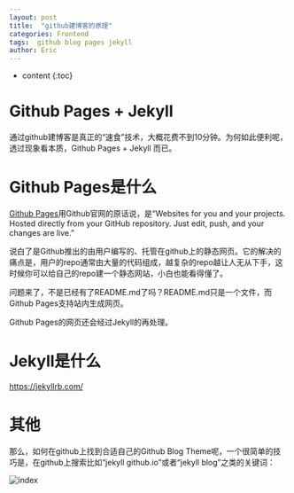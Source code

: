 ```yaml
---
layout: post
title:  "github建博客的原理"
categories: Frontend
tags:  github blog pages jekyll
author: Eric
---
```


* content
{:toc}

# Github Pages + Jekyll

通过github建博客是真正的“速食”技术，大概花费不到10分钟。为何如此便利呢，透过现象看本质，Github Pages + Jekyll 而已。

# Github Pages是什么

[Github Pages](https://pages.github.com/)用Github官网的原话说，是“Websites for you and your projects. Hosted directly from your GitHub repository. Just edit, push, and your changes are live.” 

说白了是Github推出的由用户编写的、托管在github上的静态网页。它的解决的痛点是，用户的repo通常由大量的代码组成，越复杂的repo越让人无从下手，这时候你可以给自己的repo建一个静态网站，小白也能看得懂了。

问题来了，不是已经有了README.md了吗？README.md只是一个文件，而Github Pages支持站内生成网页。

Github Pages的网页还会经过Jekyll的再处理。

# Jekyll是什么

https://jekyllrb.com/

# 其他

那么，如何在github上找到合适自己的Github Blog Theme呢，一个很简单的技巧是，在github上搜索比如“jekyll github.io”或者“jekyll blog”之类的关键词：

![index](http://static.zybuluo.com/comeon0r/yjzodrs4ejlc02kg4r8i6tuc/Screen%20Shot%202018-03-18%20at%202.15.45%20PM.png)
